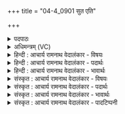+++
title = "04-4_0901 सुत एति"

+++
<details><summary>पदपाठः</summary>

सु꣣तः꣢। ए꣣ति। पवि꣡त्रे꣢। आ। त्वि꣡षि꣢꣯म्। द꣡धा꣢꣯नः। ओ꣡ज꣢꣯सा। वि꣡च꣡क्षा꣢णः। वि꣣। च꣡क्षा꣢꣯णः। वि꣣रो꣡चय꣢न्। वि꣣। रोच꣡य꣢न्। ९०१।
</details>

<details><summary>अधिमन्त्रम् (VC)</summary>

- पवमानः सोमः
- बृहन्मतिराङ्गिरसः
- गायत्री
- षड्जः
</details>

<details><summary>हिन्दी : आचार्य रामनाथ वेदालंकार - विषयः</summary>

अगले मन्त्र में ब्रह्मानन्द-प्रदाता परमेश्वर का वर्णन है।
</details>

<details><summary>हिन्दी : आचार्य रामनाथ वेदालंकार - पदार्थः</summary>

पदार्थान्वयभाषाः -  (सुतः)जिसने अपने में से आनन्दरस को प्रवाहित किया है,ऐसा यह सोमनामक परमात्मा(त्विषिम्)दीप्ति को(दधानः)धारण करता हुआ(ओजसा)बलपूर्वक(पवित्रे)पवित्र हृदय वा आत्मा में(आ एति)आ रहा है और(विचक्षाणः)विशेष रूप से अन्तर्दृष्टि को दे रहा है तथा(विरोचयन्)विशेष कान्ति को प्रदान कर रहा है ॥४॥
</details>

<details><summary>हिन्दी : आचार्य रामनाथ वेदालंकार - भावार्थः</summary>

भावार्थभाषाः -  परमात्मा के साथ मैत्री स्थापित करता हुआ उपासक अन्तर्दृष्टि तथा ब्रह्मतेज से युक्त होकर परमानन्दमय हो जाता है ॥४॥
</details>

<details><summary>संस्कृत : आचार्य रामनाथ वेदालंकार - विषयः</summary>

अथ ब्रह्मानन्दप्रदाता परमेश्वरो वर्ण्यते।
</details>

<details><summary>संस्कृत : आचार्य रामनाथ वेदालंकार - पदार्थः</summary>

पदार्थान्वयभाषाः -  (सुतः)परिस्रुतानन्दरसः एष सोमः परमात्मा(त्विषिम्)दीप्तिम्(दधानः)धारयन्(ओजसा)बलेन(पवित्रे)परिपूते हृदये आत्मनि वा(आ एति)आगच्छति। तदानीं च(विचक्षाणः)विशेषेण अन्तर्दृष्टिं प्रयच्छन्(विरोचयन्)विशेषेण प्रदीपयंश्च भवति ॥४॥
</details>

<details><summary>संस्कृत : आचार्य रामनाथ वेदालंकार - भावार्थः</summary>

भावार्थभाषाः -  परमात्मना सख्यं स्थापयन्नुपासकोऽन्तर्दृष्ट्या ब्रह्मतेजसा च युक्तः परमानन्दवान् संजायते ॥४॥
</details>

<details><summary>संस्कृत : आचार्य रामनाथ वेदालंकार - पादटिप्पनी</summary>

टिप्पणी:   १.ऋ० ९।३९।३।
</details>
